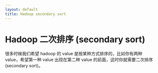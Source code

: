 ```yaml
---
layout: default
title: Hadoop secondary sort
---
```


# Hadoop 二次排序 (secondary sort)

很多时候我们希望 hadoop 的 value 是按某种方式排序的，比如你有两种 value，希望第一种 value 出现在第二种 value 的前面，这时你就需要二次排序(secondary sort)。


